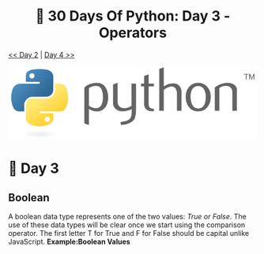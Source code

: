 <h1 align="center">🐍 30 Days Of Python: Day 3 - Operators</h1>

[<< Day 2](https://github.com/cjgamos/30-Days-of-Python/tree/main/Day-02-Variables-builtin-functions) | [Day 4 >>](https://github.com/cjgamos/30-Days-of-Python/tree/main/Day-03-Operators)

<p align="center">
    <img src="https://github.com/cjgamos/30-Days-of-Python/blob/main/img/729px-Python_logo_and_wordmark.svg.png">
</p>

# 📘 Day 3
## Boolean
A boolean data type represents one of the two values: *True or False*.  The use of these data types will be clear once we start using the comparison operator. The first letter T for True and F for False should be capital unlike JavaScript. **Example:Boolean Values**